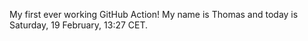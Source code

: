 My first ever working GitHub Action!
My name is Thomas and today is Saturday, 19 February, 13:27 CET. 
